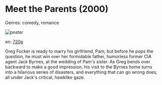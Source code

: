 # Meet the Parents (2000)

Genres: comedy, romance

![poster](http://image.tmdb.org/t/p/w500/wVjtQtzv9IcNRGnOOdcK797Sdxx.jpg)

en:
  [720p](magnet:?xt=urn:btih:0AFE99E0EAAB593A31920C606C2CC8D1D8FCA4A1&tr=udp://glotorrents.pw:6969/announce&tr=udp://tracker.opentrackr.org:1337/announce&tr=udp://torrent.gresille.org:80/announce&tr=udp://tracker.openbittorrent.com:80&tr=udp://tracker.coppersurfer.tk:6969&tr=udp://tracker.leechers-paradise.org:6969&tr=udp://p4p.arenabg.ch:1337&tr=udp://tracker.internetwarriors.net:1337)
  


Greg Focker is ready to marry his girlfriend, Pam, but before he pops the question, he must win over her formidable father, humorless former CIA agent Jack Byrnes, at the wedding of Pam's sister. As Greg bends over backward to make a good impression, his visit to the Byrnes home turns into a hilarious series of disasters, and everything that can go wrong does, all under Jack's critical, hawklike gaze.